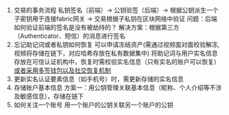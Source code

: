 1. 交易的事务流程
   私钥签名（前端）-> 公钥验签（后端）-> 根据公钥派生一个子密钥用于连接fabric网关 -> 交易根据子私钥在区块网络中验证 
   问题：后端如何验证前端的签名是没有被劫持的？
   解决方案：根据第三方（Authenticator、短信）的消息进行签名
2. 忘记助记词或者私钥如何恢复
   可以申请冻结资产(需通过视频面对面校验解冻,视频将存储在链下，对应哈希存放在私有数据集中)
   将助记词与用户实名信息存放在可信认证机构中，恢复时需校验实名信息（只有实名的账户可以恢复）
   [或者采用多签钱包以及社交恢复机制](https://learnblockchain.cn/article/2011)
2. 更新实名认证要素信息（如手机号）时，需更新存储的实名信息
3. 存储账户基本信息
   方案一：用公钥管理关联基本信息（昵称、个人介绍等不涉及敏感信息），存储在链下 
4. 如何关注一个账号
   用一个账户的公钥关联另一个账户的公钥
